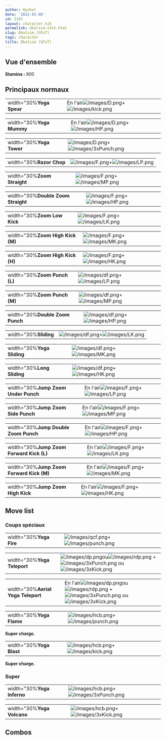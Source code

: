 ```yaml
---
author: Hynkel
date: '2012-03-08'
id: 2167
layout: character.njk
permalink: dhalsim-sfxt.html
slug: Dhalsim_(SFxT)
tags: character
title: Dhalsim (SFxT)
---
```


## Vue d'ensemble

**Stamina :** 900

## Principaux normaux

|                          |                                                                                     |
|--------------------------|-------------------------------------------------------------------------------------|
| width="30%**Yoga Spear** | En l'air![](/images/D.png "/images/D.png")+![](/images/kick.png "/images/kick.png") |

|                          |                                                                                 |
|--------------------------|---------------------------------------------------------------------------------|
| width="30%**Yoga Mummy** | En l'air![](/images/D.png "/images/D.png")+![](/images/HP.png "/images/HP.png") |

|                          |                                                                                   |
|--------------------------|-----------------------------------------------------------------------------------|
| width="30%**Yoga Tower** | ![](/images/D.png "/images/D.png")+![](/images/3xPunch.png "/images/3xPunch.png") |

|                          |                                                                         |
|--------------------------|-------------------------------------------------------------------------|
| width="30%**Razor Chop** | ![](/images/F.png "/images/F.png")+![](/images/LP.png "/images/LP.png") |

|                             |                                                                         |
|-----------------------------|-------------------------------------------------------------------------|
| width="30%**Zoom Straight** | ![](/images/F.png "/images/F.png")+![](/images/MP.png "/images/MP.png") |

|                                    |                                                                         |
|------------------------------------|-------------------------------------------------------------------------|
| width="30%**Double Zoom Straight** | ![](/images/F.png "/images/F.png")+![](/images/HP.png "/images/HP.png") |

|                             |                                                                         |
|-----------------------------|-------------------------------------------------------------------------|
| width="30%**Zoom Low Kick** | ![](/images/F.png "/images/F.png")+![](/images/LK.png "/images/LK.png") |

|                                  |                                                                         |
|----------------------------------|-------------------------------------------------------------------------|
| width="30%**Zoom High Kick (M)** | ![](/images/F.png "/images/F.png")+![](/images/MK.png "/images/MK.png") |

|                                  |                                                                         |
|----------------------------------|-------------------------------------------------------------------------|
| width="30%**Zoom High Kick (H)** | ![](/images/F.png "/images/F.png")+![](/images/HK.png "/images/HK.png") |

|                              |                                                                           |
|------------------------------|---------------------------------------------------------------------------|
| width="30%**Zoom Punch (L)** | ![](/images/df.png "/images/df.png")+![](/images/LP.png "/images/LP.png") |

|                              |                                                                           |
|------------------------------|---------------------------------------------------------------------------|
| width="30%**Zoom Punch (M)** | ![](/images/df.png "/images/df.png")+![](/images/MP.png "/images/MP.png") |

|                                 |                                                                           |
|---------------------------------|---------------------------------------------------------------------------|
| width="30%**Double Zoom Punch** | ![](/images/df.png "/images/df.png")+![](/images/HP.png "/images/HP.png") |

|                       |                                                                           |
|-----------------------|---------------------------------------------------------------------------|
| width="30%**Sliding** | ![](/images/df.png "/images/df.png")+![](/images/LK.png "/images/LK.png") |

|                            |                                                                           |
|----------------------------|---------------------------------------------------------------------------|
| width="30%**Yoga Sliding** | ![](/images/df.png "/images/df.png")+![](/images/MK.png "/images/MK.png") |

|                            |                                                                           |
|----------------------------|---------------------------------------------------------------------------|
| width="30%**Long Sliding** | ![](/images/df.png "/images/df.png")+![](/images/HK.png "/images/HK.png") |

|                                     |                                                                                 |
|-------------------------------------|---------------------------------------------------------------------------------|
| width="30%**Jump Zoom Under Punch** | En l'air![](/images/F.png "/images/F.png")+![](/images/LP.png "/images/LP.png") |

|                                    |                                                                                 |
|------------------------------------|---------------------------------------------------------------------------------|
| width="30%**Jump Zoom Side Punch** | En l'air![](/images/F.png "/images/F.png")+![](/images/MP.png "/images/MP.png") |

|                                      |                                                                                 |
|--------------------------------------|---------------------------------------------------------------------------------|
| width="30%**Jump Double Zoom Punch** | En l'air![](/images/F.png "/images/F.png")+![](/images/HP.png "/images/HP.png") |

|                                          |                                                                                 |
|------------------------------------------|---------------------------------------------------------------------------------|
| width="30%**Jump Zoom Forward Kick (L)** | En l'air![](/images/F.png "/images/F.png")+![](/images/LK.png "/images/LK.png") |

|                                          |                                                                                 |
|------------------------------------------|---------------------------------------------------------------------------------|
| width="30%**Jump Zoom Forward Kick (M)** | En l'air![](/images/F.png "/images/F.png")+![](/images/MK.png "/images/MK.png") |

|                                   |                                                                                 |
|-----------------------------------|---------------------------------------------------------------------------------|
| width="30%**Jump Zoom High Kick** | En l'air![](/images/F.png "/images/F.png")+![](/images/HK.png "/images/HK.png") |

## Move list

### Coups spéciaux

|                         |                                                                                   |
|-------------------------|-----------------------------------------------------------------------------------|
| width="30%**Yoga Fire** | ![](/images/qcf.png "/images/qcf.png")+![](/images/punch.png "/images/punch.png") |

|                             |                                                                                                                                                                               |
|-----------------------------|-------------------------------------------------------------------------------------------------------------------------------------------------------------------------------|
| width="30%**Yoga Teleport** | ![](/images/dp.png "/images/dp.png")ou![](/images/rdp.png "/images/rdp.png") + ![](/images/3xPunch.png "/images/3xPunch.png") ou ![](/images/3xKick.png "/images/3xKick.png") |

|                                    |                                                                                                                                                                                       |
|------------------------------------|---------------------------------------------------------------------------------------------------------------------------------------------------------------------------------------|
| width="30%**Aerial Yoga Teleport** | En l'air![](/images/dp.png "/images/dp.png")ou![](/images/rdp.png "/images/rdp.png") + ![](/images/3xPunch.png "/images/3xPunch.png") ou ![](/images/3xKick.png "/images/3xKick.png") |

|                          |                                                                                   |
|--------------------------|-----------------------------------------------------------------------------------|
| width="30%**Yoga Flame** | ![](/images/hcb.png "/images/hcb.png")+![](/images/punch.png "/images/punch.png") |

**Super charge.**

|                          |                                                                                 |
|--------------------------|---------------------------------------------------------------------------------|
| width="30%**Yoga Blast** | ![](/images/hcb.png "/images/hcb.png")+![](/images/kick.png "/images/kick.png") |

**Super charge.**

### Super

|                            |                                                                                       |
|----------------------------|---------------------------------------------------------------------------------------|
| width="30%**Yoga Inferno** | ![](/images/hcb.png "/images/hcb.png")+![](/images/3xPunch.png "/images/3xPunch.png") |

|                            |                                                                                     |
|----------------------------|-------------------------------------------------------------------------------------|
| width="30%**Yoga Volcano** | ![](/images/hcb.png "/images/hcb.png")+![](/images/3xKick.png "/images/3xKick.png") |

## Combos